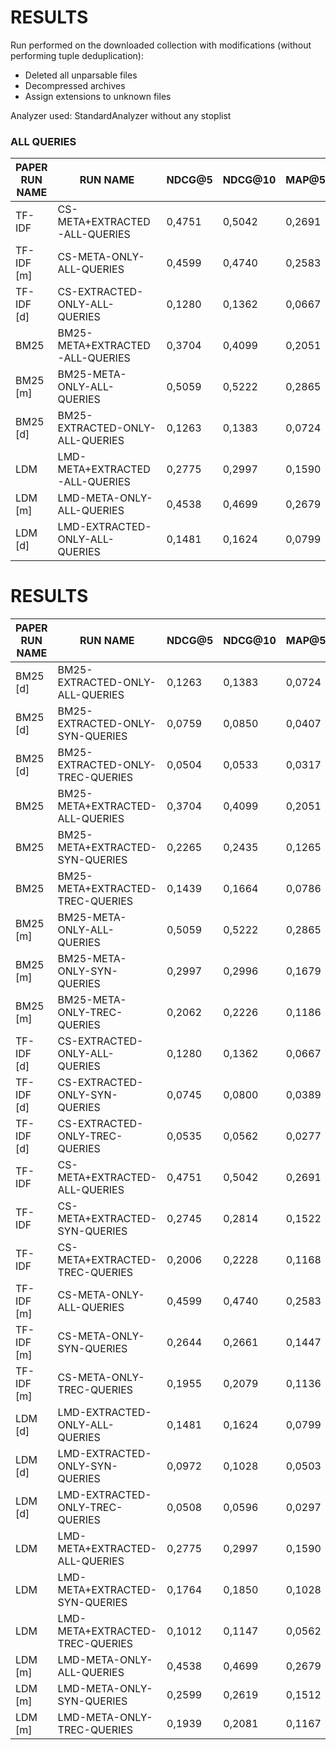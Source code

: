 # RESULTS

Run performed on the downloaded collection with modifications (without performing tuple deduplication):
- Deleted all unparsable files
- Decompressed archives
- Assign extensions to unknown files

Analyzer used: StandardAnalyzer without any stoplist

### ALL QUERIES

|PAPER RUN NAME| RUN NAME                         |       NDCG@5 |       NDCG@10 |       MAP@5 |       MAP@10 |
|--------------|----------------------------------|--------------|---------------|-------------|--------------|
| TF-IDF       | CS-META+EXTRACTED-ALL-QUERIES    |       0,4751 |        0,5042 |      0,2691 |       0,3667 |
| TF-IDF [m]   | CS-META-ONLY-ALL-QUERIES         |       0,4599 |        0,4740 |      0,2583 |       0,3436 |
| TF-IDF [d]   | CS-EXTRACTED-ONLY-ALL-QUERIES    |       0,1280 |        0,1362 |      0,0667 |       0,0789 |
| BM25         | BM25-META+EXTRACTED-ALL-QUERIES  |       0,3704 |        0,4099 |      0,2051 |       0,2752 |
| BM25 [m]     | BM25-META-ONLY-ALL-QUERIES       |       0,5059 |        0,5222 |      0,2865 |       0,3820 |
| BM25 [d]     | BM25-EXTRACTED-ONLY-ALL-QUERIES  |       0,1263 |        0,1383 |      0,0724 |       0,0880 |
| LDM          | LMD-META+EXTRACTED-ALL-QUERIES   |       0,2775 |        0,2997 |      0,1590 |       0,1952 |
| LDM [m]      | LMD-META-ONLY-ALL-QUERIES        |       0,4538 |        0,4699 |      0,2679 |       0,3446 |
| LDM [d]      | LMD-EXTRACTED-ONLY-ALL-QUERIES   |       0,1481 |        0,1624 |      0,0799 |       0,0992 |

# RESULTS

|PAPER RUN NAME| RUN NAME                         |       NDCG@5 |       NDCG@10 |       MAP@5 |       MAP@10 |
|--------------|----------------------------------|--------------|---------------|-------------|--------------|
| BM25 [d]     | BM25-EXTRACTED-ONLY-ALL-QUERIES  |       0,1263 |        0,1383 |      0,0724 |       0,0880 |
| BM25 [d]     | BM25-EXTRACTED-ONLY-SYN-QUERIES  |       0,0759 |        0,0850 |      0,0407 |       0,0514 |
| BM25 [d]     | BM25-EXTRACTED-ONLY-TREC-QUERIES |       0,0504 |        0,0533 |      0,0317 |       0,0366 |
| BM25         | BM25-META+EXTRACTED-ALL-QUERIES  |       0,3704 |        0,4099 |      0,2051 |       0,2752 |
| BM25         | BM25-META+EXTRACTED-SYN-QUERIES  |       0,2265 |        0,2435 |      0,1265 |       0,1661 |
| BM25         | BM25-META+EXTRACTED-TREC-QUERIES |       0,1439 |        0,1664 |      0,0786 |       0,1091 |
| BM25 [m]     | BM25-META-ONLY-ALL-QUERIES       |       0,5059 |        0,5222 |      0,2865 |       0,3820 |
| BM25 [m]     | BM25-META-ONLY-SYN-QUERIES       |       0,2997 |        0,2996 |      0,1679 |       0,2185 |
| BM25 [m]     | BM25-META-ONLY-TREC-QUERIES      |       0,2062 |        0,2226 |      0,1186 |       0,1635 |
| TF-IDF [d]   | CS-EXTRACTED-ONLY-ALL-QUERIES    |       0,1280 |        0,1362 |      0,0667 |       0,0789 |
| TF-IDF [d]   | CS-EXTRACTED-ONLY-SYN-QUERIES    |       0,0745 |        0,0800 |      0,0389 |       0,0457 |
| TF-IDF [d]   | CS-EXTRACTED-ONLY-TREC-QUERIES   |       0,0535 |        0,0562 |      0,0277 |       0,0332 |
| TF-IDF       | CS-META+EXTRACTED-ALL-QUERIES    |       0,4751 |        0,5042 |      0,2691 |       0,3667 |
| TF-IDF       | CS-META+EXTRACTED-SYN-QUERIES    |       0,2745 |        0,2814 |      0,1522 |       0,2025 |
| TF-IDF       | CS-META+EXTRACTED-TREC-QUERIES   |       0,2006 |        0,2228 |      0,1168 |       0,1642 |
| TF-IDF [m]   | CS-META-ONLY-ALL-QUERIES         |       0,4599 |        0,4740 |      0,2583 |       0,3436 |
| TF-IDF [m]   | CS-META-ONLY-SYN-QUERIES         |       0,2644 |        0,2661 |      0,1447 |       0,1891 |
| TF-IDF [m]   | CS-META-ONLY-TREC-QUERIES        |       0,1955 |        0,2079 |      0,1136 |       0,1545 |
| LDM [d]      | LMD-EXTRACTED-ONLY-ALL-QUERIES   |       0,1481 |        0,1624 |      0,0799 |       0,0992 |
| LDM [d]      | LMD-EXTRACTED-ONLY-SYN-QUERIES   |       0,0972 |        0,1028 |      0,0503 |       0,0621 |
| LDM [d]      | LMD-EXTRACTED-ONLY-TREC-QUERIES  |       0,0508 |        0,0596 |      0,0297 |       0,0371 |
| LDM          | LMD-META+EXTRACTED-ALL-QUERIES   |       0,2775 |        0,2997 |      0,1590 |       0,1952 |
| LDM          | LMD-META+EXTRACTED-SYN-QUERIES   |       0,1764 |        0,1850 |      0,1028 |       0,1236 |
| LDM          | LMD-META+EXTRACTED-TREC-QUERIES  |       0,1012 |        0,1147 |      0,0562 |       0,0715 |
| LDM [m]      | LMD-META-ONLY-ALL-QUERIES        |       0,4538 |        0,4699 |      0,2679 |       0,3446 |
| LDM [m]      | LMD-META-ONLY-SYN-QUERIES        |       0,2599 |        0,2619 |      0,1512 |       0,1905 |
| LDM [m]      | LMD-META-ONLY-TREC-QUERIES       |       0,1939 |        0,2081 |      0,1167 |       0,1540 |

